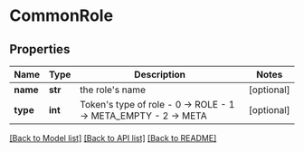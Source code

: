 # CommonRole

## Properties
Name | Type | Description | Notes
------------ | ------------- | ------------- | -------------
**name** | **str** | the role&#x27;s name | [optional] 
**type** | **int** | Token&#x27;s type of role - 0 -&gt; ROLE - 1 -&gt; META_EMPTY - 2 -&gt; META  | [optional] 

[[Back to Model list]](../README.md#documentation-for-models) [[Back to API list]](../README.md#documentation-for-api-endpoints) [[Back to README]](../README.md)

